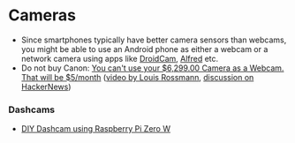 # Cameras

* Since smartphones typically have better camera sensors than webcams, you might be able to use an Android phone as either a webcam or a network camera using apps like [DroidCam](https://play.google.com/store/apps/details?id=com.dev47apps.droidcam), [Alfred](https://play.google.com/store/apps/details?id=com.ivuu) etc.
* Do not buy Canon: [You can't use your $6,299.00 Camera as a Webcam. That will be $5/month](https://romanzipp.com/blog/no-you-cant-use-your-6299-canon-camera-as-a-webcam) ([video by Louis Rossmann](https://www.youtube.com/watch?v=xYLMZuKWLfE), [discussion on HackerNews](https://news.ycombinator.com/item?id=42735393))

### Dashcams

* [DIY Dashcam using Raspberry Pi Zero W](https://www.technicallywizardry.com/diy-dashcam-raspberry-pi-zero-w-motion-eye/)





